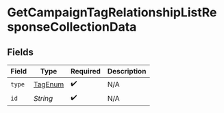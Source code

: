 # GetCampaignTagRelationshipListResponseCollectionData


## Fields

| Field                                         | Type                                          | Required                                      | Description                                   |
| --------------------------------------------- | --------------------------------------------- | --------------------------------------------- | --------------------------------------------- |
| `type`                                        | [TagEnum](../../models/components/TagEnum.md) | :heavy_check_mark:                            | N/A                                           |
| `id`                                          | *String*                                      | :heavy_check_mark:                            | N/A                                           |